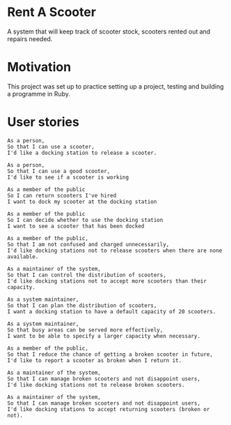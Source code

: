 # Rent A Scooter

A system that will keep track of scooter stock, scooters rented out and repairs needed.

# Motivation

This project was set up to practice setting up a project, testing and building a programme in Ruby.

# User stories

```
As a person,
So that I can use a scooter,
I'd like a docking station to release a scooter.
```

```
As a person,
So that I can use a good scooter,
I'd like to see if a scooter is working
```

```
As a member of the public
So I can return scooters I've hired
I want to dock my scooter at the docking station
```

```
As a member of the public
So I can decide whether to use the docking station
I want to see a scooter that has been docked
```

```
As a member of the public,
So that I am not confused and charged unnecessarily,
I'd like docking stations not to release scooters when there are none available.
```

```
As a maintainer of the system,
So that I can control the distribution of scooters,
I'd like docking stations not to accept more scooters than their capacity.
```

```
As a system maintainer,
So that I can plan the distribution of scooters,
I want a docking station to have a default capacity of 20 scooters.
```

```
As a system maintainer,
So that busy areas can be served more effectively,
I want to be able to specify a larger capacity when necessary.
```

```
As a member of the public,
So that I reduce the chance of getting a broken scooter in future,
I'd like to report a scooter as broken when I return it.
```

```
As a maintainer of the system,
So that I can manage broken scooters and not disappoint users,
I'd like docking stations not to release broken scooters.
```

```
As a maintainer of the system,
So that I can manage broken scooters and not disappoint users,
I'd like docking stations to accept returning scooters (broken or not).
```
